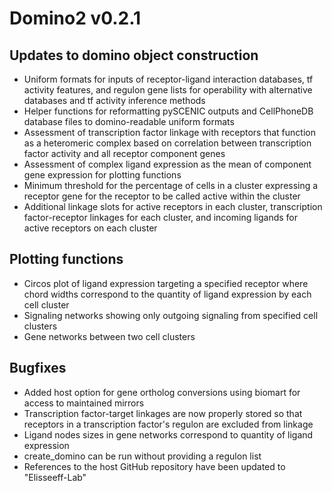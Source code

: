 # Domino2 v0.2.1

## Updates to domino object construction
- Uniform formats for inputs of receptor-ligand interaction databases, tf activity features, and regulon gene lists for operability with alternative databases and tf activity inference methods
- Helper functions for reformatting pySCENIC outputs and CellPhoneDB database files to domino-readable uniform formats
- Assessment of transcription factor linkage with receptors that function as a heteromeric complex based on correlation between transcription factor activity and all receptor component genes
- Assessment of complex ligand expression as the mean of component gene expression for plotting functions
- Minimum threshold for the percentage of cells in a cluster expressing a receptor gene for the receptor to be called active within the cluster
- Additional linkage slots for active receptors in each cluster, transcription factor-receptor linkages for each cluster, and incoming ligands for active receptors on each cluster

## Plotting functions
- Circos plot of ligand expression targeting a specified receptor where chord widths correspond to the quantity of ligand expression by each cell cluster
- Signaling networks showing only outgoing signaling from specified cell clusters
- Gene networks between two cell clusters

## Bugfixes
- Added host option for gene ortholog conversions using biomart for access to maintained mirrors
- Transcription factor-target linkages are now properly stored so that receptors in a transcription factor's regulon are excluded from linkage
- Ligand nodes sizes in gene networks correspond to quantity of ligand expression
- create_domino can be run without providing a regulon list
- References to the host GitHub repository have been updated to "Elisseeff-Lab"
